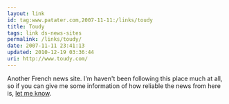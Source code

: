 ```yaml
---
layout: link
id: tag:www.patater.com,2007-11-11:/links/toudy
title: Toudy
tags: link ds-news-sites
permalink: /links/toudy/
date: 2007-11-11 23:41:13
updated: 2010-12-19 03:36:44
uri: http://www.toudy.com/
---
```

Another French news site. I'm haven't been following this place much at all, so
if you can give me some information of how reliable the news from here is, <a
href="/contact">let me know</a>.

